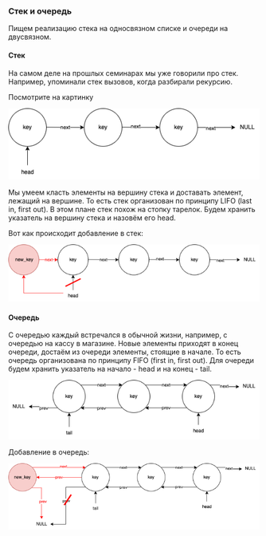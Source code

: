 ### Стек и очередь

Пищем реализацию стека на односвязном списке и очереди на двусвязном.

#### Стек

На самом деле на прошлых семинарах мы уже говорили про стек. Например, упоминали стек вызовов, когда разбирали рекурсию.

Посмотрите на картинку

![](https://github.com/konopleva-karina/cpp_seminars_base/blob/main/sem9/stack/stack.png)


Мы умеем класть элементы на вершину стека и доставать элемент, лежащий на вершине. То есть стек организован по принципу LIFO (last in, first out).
В этом плане стек похож на стопку тарелок. Будем хранить указатель на вершину стека и назовём его head.

Вот как происходит добавление в стек:

![](https://github.com/konopleva-karina/cpp_seminars_base/blob/main/sem9/stack/stack_push.png)
#### Очередь

С очередью каждый встречался в обычной жизни, например, с очередью на кассу в магазине. Новые элементы приходят в конец очереди,
достаём из очереди элементы, стоящие в начале. То есть очередь организована по принципу FIFO (first in, first out). 
Для очереди будем хранить указатель на начало - head и на конец - tail.

![](https://github.com/konopleva-karina/cpp_seminars_base/blob/main/sem9/queue/queue.png)

Добавление в очередь:

![](https://github.com/konopleva-karina/cpp_seminars_base/blob/main/sem9/queue/queue_push.png)

